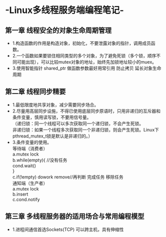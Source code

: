 # -Linux多线程服务端编程笔记-
## 第一章 线程安全的对象生命周期管理 
* 1.构造函数的作用是构造对象，初始化，不要泄露对象的指针，调用成员函数。
* 2.一个函数如果要锁住相同类型的多个对象，为了避免死锁（多个锁，顺序不同可能出现），可以比较mutex对象的地址，始终先加锁地址较小的muex。
* 3.使用智能指针 shared_ptr 做函数参数最好用常引用 防止拷贝 延长对象生命周期
## 第二章 线程同步精要
* 1.最低限度地共享对象，减少需要同步场合。
* 2.尽量用高层同步设施，不得已使用底层同步原语时，只用非递归的互斥器和条件变量，慎用读写锁，不要用信号量。<br>
（递归锁：同一个线程可以多次获取同一个递归锁，不会产生死锁。<br>
  非递归锁：如果一个线程多次获取同一个非递归锁，则会产生死锁。Linux下pthread_mutex_t锁是默认是非递归的。）
* 3.条件变量的使用。<br>
等待端（消费者）<br>
 a.mutex lock<br>
 b.while(empty){ //没有任务<br>
     cond.wait()<br>
 }<br>
 c.if(!empty) dowork remove//再判断 完成任务 移除任务<br>
 通知端（生产者）<br>
 a.mutex lock<br>
 b.insert<br>
 c.cond.notify<br>
 ## 第三章 多线程服务器的适用场合与常用编程模型
 * 1.进程间通信首选Sockets(TCP) 可以跨主机，具有伸缩性
